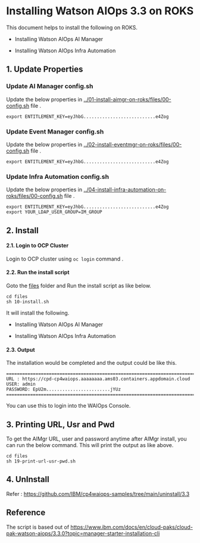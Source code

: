 # Installing Watson AIOps 3.3 on ROKS 

This document helps to install the following on ROKS.

- Installing Watson AIOps AI Manager
<!-- - Installing Watson AIOps Event Manager -->
- Installing Watson AIOps Infra Automation

## 1. Update Properties

### Update AI Manager config.sh

Update the below properties in [../01-install-aimgr-on-roks/files/00-config.sh](../01-install-aimgr-on-roks/files/00-config.sh) file .


```
export ENTITLEMENT_KEY=eyJhbG...........................e4Zog
```

### Update Event Manager config.sh

Update the below properties in [../02-install-eventmgr-on-roks/files/00-config.sh](../02-install-eventmgr-on-roks/files/00-config.sh) file .

```
export ENTITLEMENT_KEY=eyJhbG...........................e4Zog
```

### Update Infra Automation config.sh

Update the below properties in [../04-install-infra-automation-on-roks/files/00-config.sh](../04-install-infra-automation-on-roks/files/00-config.sh) file .

```
export ENTITLEMENT_KEY=eyJhbG...........................e4Zog
export YOUR_LDAP_USER_GROUP=IM_GROUP
```

## 2. Install 

#### 2.1. Login to OCP Cluster

Login to OCP cluster using  `oc login` command .

#### 2.2. Run the install script

Goto the [files](./files) folder and Run the install script as like below.

```
cd files
sh 10-install.sh
```

It will install the following.

- Installing Watson AIOps AI Manager
<!-- - Installing Watson AIOps Event Manager -->
- Installing Watson AIOps Infra Automation

#### 2.3. Output
 
The installation would be completed and the output could be like this.

```
=====================================================================================================
URL : https://cpd-cp4waiops.aaaaaaaa.ams03.containers.appdomain.cloud
USER: admin
PASSWORD: EpU2m........................jYUz
=====================================================================================================

```

You can use this to login into the WAIOps Console.

## 3. Printing URL, Usr and Pwd

To get the AIMgr URL, user and password anytime after AIMgr install, you can run the below command. This will print the output as like above.

```
cd files
sh 19-print-url-usr-pwd.sh
```

## 4. UnInstall

Refer : https://github.com/IBM/cp4waiops-samples/tree/main/uninstall/3.3

## Reference

The script is based out of https://www.ibm.com/docs/en/cloud-paks/cloud-pak-watson-aiops/3.3.0?topic=manager-starter-installation-cli

